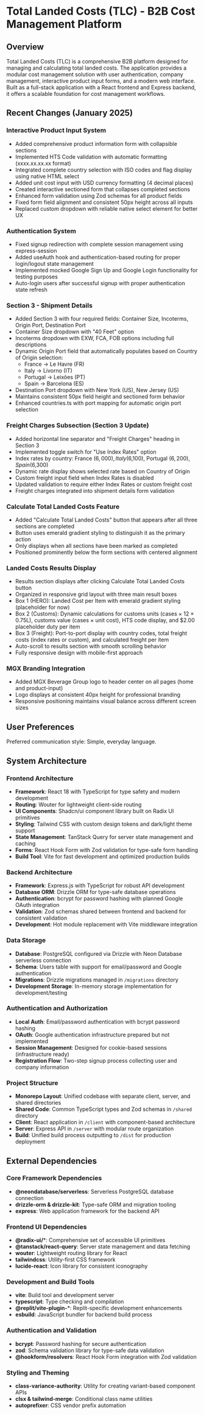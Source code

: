 # Total Landed Costs (TLC) - B2B Cost Management Platform

## Overview

Total Landed Costs (TLC) is a comprehensive B2B platform designed for managing and calculating total landed costs. The application provides a modular cost management solution with user authentication, company management, interactive product input forms, and a modern web interface. Built as a full-stack application with a React frontend and Express backend, it offers a scalable foundation for cost management workflows.

## Recent Changes (January 2025)

### Interactive Product Input System
- Added comprehensive product information form with collapsible sections
- Implemented HTS Code validation with automatic formatting (xxxx.xx.xx.xx format)
- Integrated complete country selection with ISO codes and flag display using native HTML select
- Added unit cost input with USD currency formatting (4 decimal places)
- Created interactive sectioned form that collapses completed sections
- Enhanced form validation using Zod schemas for all product fields
- Fixed form field alignment and consistent 50px height across all inputs
- Replaced custom dropdown with reliable native select element for better UX

### Authentication System
- Fixed signup redirection with complete session management using express-session
- Added useAuth hook and authentication-based routing for proper login/logout state management
- Implemented mocked Google Sign Up and Google Login functionality for testing purposes
- Auto-login users after successful signup with proper authentication state refresh

### Section 3 - Shipment Details
- Added Section 3 with four required fields: Container Size, Incoterms, Origin Port, Destination Port
- Container Size dropdown with "40 Feet" option
- Incoterms dropdown with EXW, FCA, FOB options including full descriptions
- Dynamic Origin Port field that automatically populates based on Country of Origin selection:
  - France → Le Havre (FR)
  - Italy → Livorno (IT)
  - Portugal → Leixões (PT)
  - Spain → Barcelona (ES)
- Destination Port dropdown with New York (US), New Jersey (US)
- Maintains consistent 50px field height and sectioned form behavior
- Enhanced countries.ts with port mapping for automatic origin port selection

### Freight Charges Subsection (Section 3 Update)
- Added horizontal line separator and "Freight Charges" heading in Section 3
- Implemented toggle switch for "Use Index Rates" option
- Index rates by country: France ($6,000), Italy ($6,100), Portugal ($6,200), Spain ($6,300)
- Dynamic rate display shows selected rate based on Country of Origin
- Custom freight input field when Index Rates is disabled
- Updated validation to require either Index Rates or custom freight cost
- Freight charges integrated into shipment details form validation

### Calculate Total Landed Costs Feature
- Added "Calculate Total Landed Costs" button that appears after all three sections are completed
- Button uses emerald gradient styling to distinguish it as the primary action
- Only displays when all sections have been marked as completed
- Positioned prominently below the form sections with centered alignment

### Landed Costs Results Display
- Results section displays after clicking Calculate Total Landed Costs button
- Organized in responsive grid layout with three main result boxes
- Box 1 (HERO): Landed Cost per Item with emerald gradient styling (placeholder for now)
- Box 2 (Customs): Dynamic calculations for customs units (cases × 12 × 0.75L), customs value (cases × unit cost), HTS code display, and $2.00 placeholder duty per item
- Box 3 (Freight): Port-to-port display with country codes, total freight costs (index rates or custom), and calculated freight per item
- Auto-scroll to results section with smooth scrolling behavior
- Fully responsive design with mobile-first approach

### MGX Branding Integration
- Added MGX Beverage Group logo to header center on all pages (home and product-input)
- Logo displays at consistent 40px height for professional branding
- Responsive positioning maintains visual balance across different screen sizes

## User Preferences

Preferred communication style: Simple, everyday language.

## System Architecture

### Frontend Architecture
- **Framework**: React 18 with TypeScript for type safety and modern development
- **Routing**: Wouter for lightweight client-side routing 
- **UI Components**: Shadcn/ui component library built on Radix UI primitives
- **Styling**: Tailwind CSS with custom design tokens and dark/light theme support
- **State Management**: TanStack Query for server state management and caching
- **Forms**: React Hook Form with Zod validation for type-safe form handling
- **Build Tool**: Vite for fast development and optimized production builds

### Backend Architecture
- **Framework**: Express.js with TypeScript for robust API development
- **Database ORM**: Drizzle ORM for type-safe database operations
- **Authentication**: bcrypt for password hashing with planned Google OAuth integration
- **Validation**: Zod schemas shared between frontend and backend for consistent validation
- **Development**: Hot module replacement with Vite middleware integration

### Data Storage
- **Database**: PostgreSQL configured via Drizzle with Neon Database serverless connection
- **Schema**: Users table with support for email/password and Google authentication
- **Migrations**: Drizzle migrations managed in `/migrations` directory
- **Development Storage**: In-memory storage implementation for development/testing

### Authentication and Authorization
- **Local Auth**: Email/password authentication with bcrypt password hashing
- **OAuth**: Google authentication infrastructure prepared but not implemented
- **Session Management**: Designed for cookie-based sessions (infrastructure ready)
- **Registration Flow**: Two-step signup process collecting user and company information

### Project Structure
- **Monorepo Layout**: Unified codebase with separate client, server, and shared directories
- **Shared Code**: Common TypeScript types and Zod schemas in `/shared` directory
- **Client**: React application in `/client` with component-based architecture
- **Server**: Express API in `/server` with modular route organization
- **Build**: Unified build process outputting to `/dist` for production deployment

## External Dependencies

### Core Framework Dependencies
- **@neondatabase/serverless**: Serverless PostgreSQL database connection
- **drizzle-orm & drizzle-kit**: Type-safe ORM and migration tooling
- **express**: Web application framework for the backend API

### Frontend UI Dependencies
- **@radix-ui/***: Comprehensive set of accessible UI primitives
- **@tanstack/react-query**: Server state management and data fetching
- **wouter**: Lightweight routing library for React
- **tailwindcss**: Utility-first CSS framework
- **lucide-react**: Icon library for consistent iconography

### Development and Build Tools
- **vite**: Build tool and development server
- **typescript**: Type checking and compilation
- **@replit/vite-plugin-***: Replit-specific development enhancements
- **esbuild**: JavaScript bundler for backend build process

### Authentication and Validation
- **bcrypt**: Password hashing for secure authentication
- **zod**: Schema validation library for type-safe data validation
- **@hookform/resolvers**: React Hook Form integration with Zod validation

### Styling and Theming
- **class-variance-authority**: Utility for creating variant-based component APIs
- **clsx & tailwind-merge**: Conditional class name utilities
- **autoprefixer**: CSS vendor prefix automation